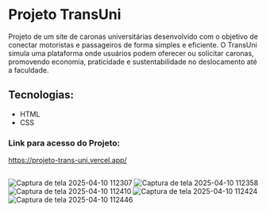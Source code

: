 # Projeto TransUni
Projeto de um site de caronas universitárias desenvolvido com o objetivo de conectar motoristas e passageiros de forma simples e eficiente. 
O TransUni simula uma plataforma onde usuários podem oferecer ou solicitar caronas, promovendo economia, praticidade e sustentabilidade no deslocamento até a faculdade.

## Tecnologias:
- HTML
- CSS

### Link para acesso do Projeto:
https://projeto-trans-uni.vercel.app/
##

![Captura de tela 2025-04-10 112307](https://github.com/user-attachments/assets/e8f6b76b-8503-438a-8b10-211ca5f18033)
![Captura de tela 2025-04-10 112358](https://github.com/user-attachments/assets/c60ffa46-1de0-4146-ace0-39ac459f8724)
![Captura de tela 2025-04-10 112410](https://github.com/user-attachments/assets/b3c9f11c-7f97-49d5-9820-fef724bab067)
![Captura de tela 2025-04-10 112424](https://github.com/user-attachments/assets/37d65dcb-def7-4474-8dc9-dfb97b40b21a)
![Captura de tela 2025-04-10 112446](https://github.com/user-attachments/assets/d91b117a-ac19-438a-9f4f-2a3b32a6cd85)
